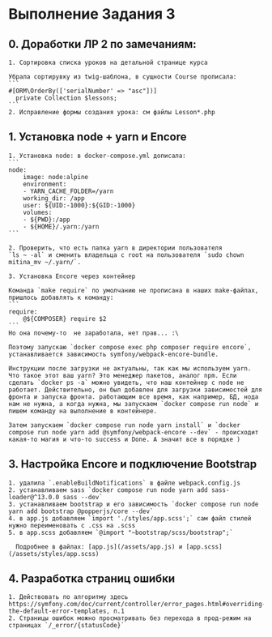 # Выполнение Задания 3

## 0. Доработки ЛР 2 по замечаниям:
    1. Сортировка списка уроков на детальной странице курса

    Убрала сортирувку из twig-шаблона, в сущности Course прописала: 
    ```
    #[ORM\OrderBy(['serialNumber' => "asc"])]
      private Collection $lessons;
    ```
    2. Исправление формы создания урока: см файлы Lesson*.php

## 1. Установка node + yarn и Encore
    1. Установка node: в docker-compose.yml дописала:
    ```
    node:
        image: node:alpine
        environment:
        - YARN_CACHE_FOLDER=/yarn
        working_dir: /app
        user: ${UID:-1000}:${GID:-1000}
        volumes:
        - ${PWD}:/app
        - ${HOME}/.yarn:/yarn
    ```

    2. Проверить, что есть папка yarn в директории пользователя
    `ls ~ -al` и сменить владельца с root на пользователя `sudo chown mitina_mv ~/.yarn/`.

    3. Установка Encore через контейнер

    Команда `make require` по умолчанию не прописана в наших make-файлах, пришлось добавлять к команду:
    ```
    require:
	    @${COMPOSER} require $2
    ```
    Но она почему-то  не заработала, нет прав... :\

    Поэтому запускаю `docker compose exec php composer require encore`, устанавливается зависимость symfony/webpack-encore-bundle. 

    Инструкции после загрузки не актуальны, так как мы используем yarn. Что такое этот ваш yarn? Это менеджер пакетов, аналог npm. Если сделать `docker ps -a` можно увидеть, что наш контейнер с node не работает. Действительно, он был добавлен для загрузки зависимостей для фронта и запуска фронта. работающим все время, как например, БД, нода нам не нужна, а когда нужна, мы запускаем `docker compose run node` и пишем команду на выполнение в контейнере.

    Затем запускаем `docker compose run node yarn install` и `docker compose run node yarn add @symfony/webpack-encore --dev` - происходит какая-то магия и что-то success и Done. А значит все в порядке )

## 3. Настройка Encore и подключение Bootstrap
    1. удалила `.enableBuildNotifications` в файле webpack.config.js
    2. устанавливаем sass `docker compose run node yarn add sass-loader@^13.0.0 sass --dev`
    3. устанавливаем bootstrap и его зависимость `docker compose run node yarn add bootstrap @popperjs/core --dev` 
    4. в app.js добавляем `import './styles/app.scss';` сам файл стилей нужно переименовать с .css на .scss
    5. в app.scss добавляем `@import "~bootstrap/scss/bootstrap";`

      Подробнее в файлах: [app.js](/assets/app.js) и [app.scss](/assets/styles/app.scss)

## 4. Разработка страниц ошибки
    1. Действовать по алгоритму здесь https://symfony.com/doc/current/controller/error_pages.html#overriding-the-default-error-templates, п.1
    2. Страницы ошибок можно просматривать без перехода в прод-режим на страницах `/_error/{statusCode}`